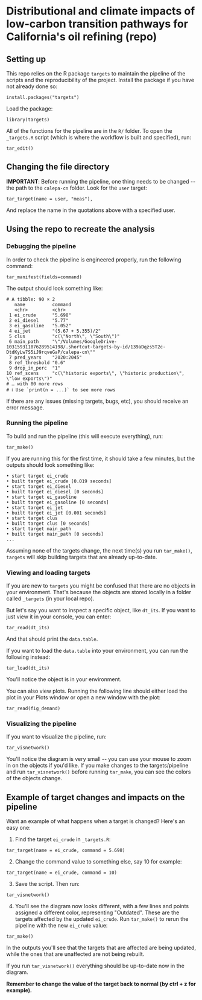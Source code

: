 # Distributional and climate impacts of low-carbon transition pathways for California's oil refining (repo)

## Setting up
This repo relies on the R package ``targets`` to maintain the pipeline of the scripts and the reproducibility of the project.
Install the package if you have not already done so:

```
install.packages("targets")
```

Load the package:

```
library(targets)
```

All of the functions for the pipeline are in the ``R/`` folder.
To open the ``_targets.R`` script (which is where the workflow is built and specified), run:

```
tar_edit()
```

## Changing the file directory

**IMPORTANT**: Before running the pipeline, one thing needs to be changed -- the path to the ``calepa-cn`` folder. 
Look for the ``user`` target:

```
tar_target(name = user, "meas"),
```

And replace the name in the quotations above with a specified user.

## Using the repo to recreate the analysis

### Debugging the pipeline
In order to check the pipeline is engineered properly, run the following command:

```
tar_manifest(fields=command)
```

The output should look something like:
```
# A tibble: 90 × 2
   name          command                                                                                                             
   <chr>         <chr>                                                                                                               
 1 ei_crude      "5.698"                                                                                                             
 2 ei_diesel     "5.77"                                                                                                              
 3 ei_gasoline   "5.052"                                                                                                             
 4 ei_jet        "(5.67 + 5.355)/2"                                                                                                  
 5 clus          "c(\"North\", \"South\")"                                                                                           
 6 main_path     "\"/Volumes/GoogleDrive-103159311076289514198/.shortcut-targets-by-id/139aDqzs5T2c-DtdKyLw7S5iJ9rqveGaP/calepa-cn\""
 7 pred_years    "2020:2045"                                                                                                         
 8 ref_threshold "0.6"                                                                                                               
 9 drop_in_perc  "1"                                                                                                                 
10 ref_scens     "c(\"historic exports\", \"historic production\", \"low exports\")"                                                 
# … with 80 more rows
# ℹ Use `print(n = ...)` to see more rows
```
If there are any issues (missing targets, bugs, etc), you should receive an error message.

### Running the pipeline

To build and run the pipeline (this will execute everything), run:

```
tar_make()
```

If you are running this for the first time, it should take a few minutes, but the outputs should look something like:

```
• start target ei_crude
• built target ei_crude [0.019 seconds]
• start target ei_diesel
• built target ei_diesel [0 seconds]
• start target ei_gasoline
• built target ei_gasoline [0 seconds]
• start target ei_jet
• built target ei_jet [0.001 seconds]
• start target clus
• built target clus [0 seconds]
• start target main_path
• built target main_path [0 seconds]
...
```

Assuming none of the targets change, the next time(s) you run ``tar_make()``, ``targets`` will skip building targets that are already up-to-date. 

### Viewing and loading targets

If you are new to ``targets`` you might be confused that there are no objects in your environment. That's because the objects are stored locally in a folder called ``_targets`` (in your local repo).

But let's say you want to inspect a specific object, like ``dt_its``. If you want to just view it in your console, you can enter:

```
tar_read(dt_its)
```

And that should print the ``data.table``.

If you want to load the ``data.table`` into your environment, you can run the following instead:

```
tar_load(dt_its)
```

You'll notice the object is in your environment.

You can also view plots. Running the following line should either load the plot in your Plots window or open a new window with the plot:

```
tar_read(fig_demand)
```

### Visualizing the pipeline

If you want to visualize the pipeline, run:

```
tar_visnetwork()
```

You'll notice the diagram is very small -- you can use your mouse to zoom in on the objects if you'd like. If you make changes to the targets/pipeline and run ``tar_visnetwork()`` before running ``tar_make``, you can see the colors of the objects change.

## Example of target changes and impacts on the pipeline

Want an example of what happens when a target is changed? Here's an easy one:

1. Find the target ``ei_crude`` in ``_targets.R``:

```
tar_target(name = ei_crude, command = 5.698)
```

2. Change the command value to something else, say 10 for example:

```
tar_target(name = ei_crude, command = 10)
```

3. Save the script. Then run:

```
tar_visnetwork()
```

4. You'll see the diagram now looks different, with a few lines and points assigned a different color, representing "Outdated". These are the targets affected by the updated ``ei_crude``. Run ``tar_make()`` to rerun the pipeline with the new ``ei_crude`` value:

```
tar_make()
```

In the outputs you'll see that the targets that are affected are being updated, while the ones that are unaffected are not being rebuilt.

If you run ``tar_visnetwork()`` everything should be up-to-date now in the diagram.

**Remember to change the value of the target back to normal (by ctrl + z for example).**